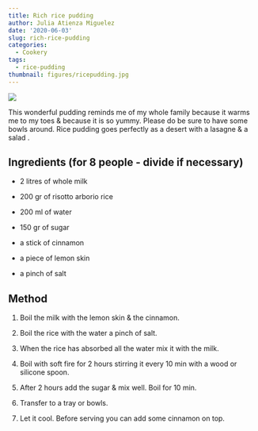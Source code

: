 ```yaml
---
title: Rich rice pudding
author: Julia Atienza Miguelez
date: '2020-06-03'
slug: rich-rice-pudding
categories:
  - Cookery
tags:
  - rice-pudding
thumbnail: figures/ricepudding.jpg  
---
```


![](https://raw.githubusercontent.com/europa-ee/news/master/static/figures/ricepudding.jpg)

This wonderful pudding reminds me of my whole family because it warms me to my toes & because it is so yummy. Please do be sure to  have some bowls around. Rice pudding goes perfectly as a desert with a lasagne & a salad .

## Ingredients (for 8 people - divide if necessary)                                

* 2 litres  of whole milk                        

* 200 gr of risotto arborio rice

* 200 ml of water 

* 150 gr of sugar 

* a stick of cinnamon 

* a piece of lemon skin

* a pinch of salt 

## Method

1. Boil the milk with the lemon skin & the cinnamon.

2. Boil the rice with the water a pinch of salt.

3. When the rice has absorbed all the water mix it with the milk.

4. Boil with soft fire for 2 hours stirring it every 10 min with a wood or silicone spoon.

5. After 2 hours add the sugar & mix well. Boil for 10 min.

6. Transfer to a tray or bowls.

7. Let it cool. Before serving you can add some cinnamon on top.

<br>
<br>
